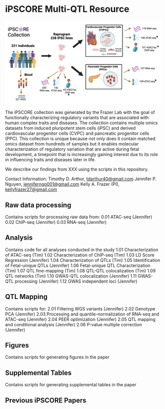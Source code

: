 # iPSCORE Multi-QTL Resource

![Alt text](ipscore_resource.png)

The iPSCORE collection was generated by the Frazer Lab with the goal of functionally characterizing regulatory variants that are associated with human complex traits and diseases. The collection contains multiple omics datasets from induced pluripotent stem cells (iPSC) and derived cardiovascular progenitor cells (CVPC) and pancreatic progenitor cells (PPC). This collection is unique because not only does it contain matched omics dataset from hundreds of samples but it enables molecular characterization of regulatory variation that are active during fetal development, a timepoint that is increasingly gaining interest due to its role in influencing traits and diseases later in life. 

We describe our findings from XXX using the scripts in this repository. 

Contact Information:
Timothy D. Arthur, tdarthur40@gmail.com
Jennifer P. Nguyen, jenniferngp001@gmail.com
Kelly A. Frazer (PI), kellyfrazer27@gmail.com

## Raw data processing
Contains scripts for processing raw data from:
0.01 ATAC-seq (Jennifer)
0.02 ChIP-seq (Jennifer)
0.03 RNA-seq (Jennifer)
   
## Analysis
Contains code for all analyses conducted in the study
1.01 Characterization of ATAC-seq (Tim)
1.02 Characterization of ChIP-seq (Tim)
1.03 LD Score Regression (Jennifer)
1.04 Characterization of QTLs (Tim)
1.05 Identification of Fetal-unique QTLs (Jennifer)
1.06 Fetal-unique QTL Characterization (Tim)
1.07 QTL fine-mapping (Tim)
1.08 QTL-QTL colocalization (Tim)
1.09 QTL networks (Tim)
1.10 GWAS-QTL colocalization (Jennifer)
1.11 GWAS-QTL processing (Jennifer)
1.12 GWAS independent loci (Jennifer)


## QTL Mapping
Contains scripts for:
2.01 Filtering WGS variants (Jennifer)
2.02 Genotype PCA (Jennifer)
2.03 Processing and quantile-normalization of RNA-seq and ATAC-seq (Jennifer)
2.04 PEER optimization (Jennifer)
2.05 QTL mapping and conditional analysis (Jennifer)
2.06 P-value multiple correction (Jennifer)

## Figures
Contains scripts for generating figures in the paper

## Supplemental Tables
Contains scripts for generating supplemental tables in the paper

## Previous iPSCORE Papers

